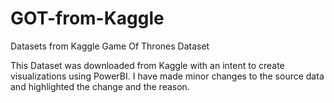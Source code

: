 # GOT-from-Kaggle
Datasets from Kaggle Game Of Thrones Dataset

This Dataset was downloaded from Kaggle with an intent to create visualizations using PowerBI. I have made minor changes to the source data and highlighted the change and the reason.
